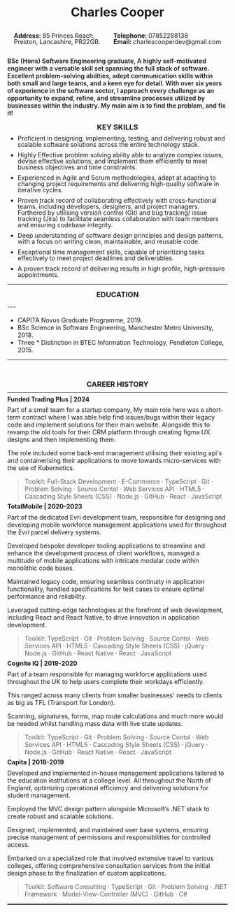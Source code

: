 <h1 style="text-align:center; line-height: 1">Charles Cooper</h1>
<div style="display: flex; width: 100%; justify-content: space-around;">
<p style="line-height: 1"><b>Address: </b>85 Princes Reach,<br> Preston, Lancashire, PR22GB.</p>

<p style="line-height: 1; text-align:start;"><b>Telephone: </b>07852288138<br><b>Email: </b>charlescooperdev@gmail.com</p>
</div>

<p style="font-weight: 600; ">BSc (Hons) Software Engineering graduate, A highly self-motivated engineer with a versatile skill set spanning the full stack of software. Excellent problem-solving abilities, adept communication skills within both small and large teams, and a keen eye for detail. With over six years of experience in the software sector, I approach every challenge as an opportunity to expand, refine, and streamline processes utilized by businesses within the industry. My main aim is to find the problem, and fix it!<p>

<div style="border-bottom: 1px solid black;">
<h3 style="text-align:center; line-height: 0.2">KEY SKILLS</h3>
<div style="border-bottom: 1px solid black;">

<ul >
<li style="line-height: 1; margin-bottom: 10px">Proficient in designing, implementing, testing, and delivering robust and scalable software solutions across the entire technology stack.</li>
<li style="line-height: 1; margin-bottom: 10px">Highly Effective problem solving ability able to analyze complex issues, devise effective solutions, and implement them efficiently to meet business objectives and time constraints.</li>
<li style="line-height: 1; margin-bottom: 10px">Experienced in Agile and Scrum methodologies, adept at adapting to changing project requirements and delivering high-quality software in iterative cycles.</li>
<li style="line-height: 1; margin-bottom: 10px">Proven track record of collaborating effectively with cross-functional teams, including developers, designers, and project managers. Furthered by utilising version control (Git) and bug tracking/ issue tracking (Jira) to facilitate seamless collaboration with team members and ensuring codebase integrity.</li>
<li style="line-height: 1; margin-bottom: 10px">Deep understanding of software design principles and design patterns, with a focus on writing clean, maintainable, and reusable code.</li>
<li style="line-height: 1; margin-bottom: 10px">Exceptional time management skills, capable of prioritizing tasks effectively to meet project deadlines and deliverables.</li>
<li style="line-height: 1; margin-bottom: 10px">A proven track record of delivering results in high profile, high-pressure appointments.</li>
</ul>

---
<h3 style="text-align:center; line-height: 0.2">EDUCATION</h3>
---

- CAPITA Novus Graduate Programme, 2019.
- BSc Science in Software Engineering, Manchester Metro University, 2018.
- Three * Distinction in BTEC Information Technology, Pendleton College, 2015.

---

<div style="page-break-after: always; visibility: hidden">
\pagebreak
</div>



<h3 style="text-align:center; line-height: 0.2">CAREER HISTORY</h3>

---

<p style="line-height: 0.2"><b>Funded Trading Plus | 2024</b></p>

Part of a small team for a startup company, My main role here was a short-term contract where I was able help find issues/bugs within their legacy code and implement solutions for their main website. Alongside this to revamp the old tools for their CRM platform through creating figma UX designs and then implementing them.

The role included some back-end management utilising their existing api's and containerising their applications to move towards micro-services with the use of Kubernetics.

> Toolkit: Full-Stack Development · E-Commerce · TypeScript · Git · Problem Solving · Source Contol · Web Services API · HTML5 · Cascading Style Sheets (CSS) · Node.js · GitHub · React · JavaScript

<p style="line-height: 0.2"><b>TotalMobile | 2020-2023</b></p>

Part of the dedicated Evri development team, responsible for designing and developing mobile workforce management applications used for throughout the Evri parcel delivery systems.

Developed bespoke developer tooling applications to streamline and enhance the development process of client workflows, managed a multitude of mobile applications with intricate modular code within monolithic code bases.

Maintained legacy code, ensuring seamless continuity in application functionality, handled specifications for test cases to ensure optimal performance and reliability.

Leveraged cutting-edge technologies at the forefront of web development, including React and React Native, to drive innovation in application development.

> Toolkit: TypeScript · Git · Problem Solving · Source Contol · Web Services API · HTML5 · Cascading Style Sheets (CSS) · jQuery · Node.js · GitHub · React Native · React · JavaScript

<p style="line-height: 0.2"><b>Cognito IQ | 2019-2020</b></p>

Part of a team responsible for managing workforce applications used throughout the UK to help users complete their workdays efficiently.

This ranged across many clients from smaller businesses' needs to clients as big as TFL (Transport for London).

Scanning, signatures, forms, map route calculations and much more would be needed whilst handling mass data with live state updates.

> Toolkit: TypeScript · Git · Problem Solving · Source Contol · Web Services API · HTML5 · Cascading Style Sheets (CSS) · jQuery · Node.js · GitHub · React Native · React · JavaScript

<p style="line-height: 0.2"><b>Capita | 2018-2019</b></p>

Developed and implemented in-house management applications tailored to the education institutions at a college level. All throughout the North of England, optimizing operational efficiency and delivering solutions for student management.

Employed the MVC design pattern alongside Microsoft’s .NET stack to create robust and scalable solutions.

Designed, implemented, and maintained user base systems, ensuring precise management of permissions and responsibilities for controlled access.

Embarked on a specialized role that involved extensive travel to various colleges, offering comprehensive consultation services from the initial design phase to the finalization of custom applications.

> Toolkit: Software Consulting · TypeScript · Git · Problem Solving · .NET Framework · Model-View-Controller (MVC) · GitHub · C#